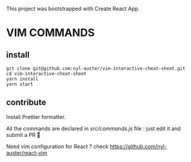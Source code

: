 This project was bootstrapped with Create React App.

# VIM COMMANDS

## install

```
git clone git@github.com:nyl-auster/vim-interactive-cheat-sheet.git
cd vim-interactive-cheat-sheet
yarn install
yarn start
```

## contribute

Install Prettier formatter.

All the commands are declared in _src/commands.js_ file : just edit it and submit a PR 🦄

Need vim configuration for React ? check https://github.com/nyl-auster/react-vim
